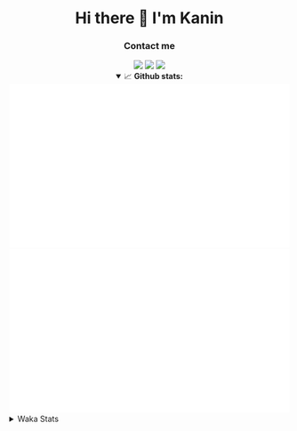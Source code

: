 <div align="center">
 <h1>Hi there 👋 I'm Kanin</h1>
 <h3>Contact me</h3>
 <a href="mailto:im@kanin.dev"><img src="https://img.shields.io/badge/gmail-%23D14836.svg?&style=for-the-badge&logo=gmail&logoColor=white"/></a>
 <a href="https://twitter.com/KaninTwt"><img src="https://img.shields.io/badge/twitter-%231DA1F2.svg?&style=for-the-badge&logo=twitter&logoColor=white"/></a>
 <a href="https://www.linkedin.com/in/KaninDev"><img src="https://img.shields.io/badge/linkedin-%230077B5.svg?&style=for-the-badge&logo=linkedin&logoColor=white"/></a>
<details open>
  <summary>📈 <b>Github stats:</b></summary>
  <img src="https://github.com/Kanin/Kanin/blob/master/scripts/GitHubStats/generated/overview.svg"/>
  <img src="https://github.com/Kanin/Kanin/blob/master/scripts/GitHubStats/generated/languages.svg"/>
</details>
</div>

<details>
 <summary>Waka Stats</summary>

<!--START_SECTION:waka-->
![Code Time](http://img.shields.io/badge/Code%20Time-2%2C196%20hrs%2030%20mins-blue)

![Profile Views](http://img.shields.io/badge/Profile%20Views-0-blue)

![Lines of code](https://img.shields.io/badge/From%20Hello%20World%20I%27ve%20Written-558.3%20thousand%20lines%20of%20code-blue)

**🐱 My GitHub Data** 

> 📦 104.9 kB Used in GitHub's Storage 
 > 
> 🏆 709 Contributions in the Year 2023
 > 
> 🚫 Not Opted to Hire
 > 
> 📜 23 Public Repositories 
 > 
> 🔑 12 Private Repositories 
 > 
**I'm an Early 🐤** 

```text
🌞 Morning                2323 commits        ███████░░░░░░░░░░░░░░░░░░   26.04 % 
🌆 Daytime                2744 commits        ████████░░░░░░░░░░░░░░░░░   30.76 % 
🌃 Evening                2586 commits        ███████░░░░░░░░░░░░░░░░░░   28.98 % 
🌙 Night                  1269 commits        ████░░░░░░░░░░░░░░░░░░░░░   14.22 % 
```
📅 **I'm Most Productive on Monday** 

```text
Monday                   1742 commits        █████░░░░░░░░░░░░░░░░░░░░   19.52 % 
Tuesday                  1263 commits        ████░░░░░░░░░░░░░░░░░░░░░   14.16 % 
Wednesday                861 commits         ██░░░░░░░░░░░░░░░░░░░░░░░   09.65 % 
Thursday                 1368 commits        ████░░░░░░░░░░░░░░░░░░░░░   15.33 % 
Friday                   1504 commits        ████░░░░░░░░░░░░░░░░░░░░░   16.86 % 
Saturday                 831 commits         ██░░░░░░░░░░░░░░░░░░░░░░░   09.31 % 
Sunday                   1353 commits        ████░░░░░░░░░░░░░░░░░░░░░   15.16 % 
```


📊 **This Week I Spent My Time On** 

```text
🕑︎ Time Zone: America/New_York

💬 Programming Languages: 
Python                   6 hrs 39 mins       ████████████████████████░   97.25 % 
YAML                     10 mins             █░░░░░░░░░░░░░░░░░░░░░░░░   02.65 % 
virtualenv               0 secs              ░░░░░░░░░░░░░░░░░░░░░░░░░   00.10 % 
.env file                0 secs              ░░░░░░░░░░░░░░░░░░░░░░░░░   00.00 % 
requirements.txt         0 secs              ░░░░░░░░░░░░░░░░░░░░░░░░░   00.00 % 

🔥 Editors: 
PyCharm                  6 hrs 50 mins       █████████████████████████   100.00 % 

🐱‍💻 Projects: 
P4P                      6 hrs 39 mins       ████████████████████████░   97.24 % 
Naila.py                 11 mins             █░░░░░░░░░░░░░░░░░░░░░░░░   02.76 % 

💻 Operating System: 
Windows                  6 hrs 50 mins       █████████████████████████   100.00 % 
```

**I Mostly Code in Python** 

```text
Python                   29 repos            ████████████████░░░░░░░░░   64.44 % 
Java                     5 repos             ███░░░░░░░░░░░░░░░░░░░░░░   11.11 % 
TypeScript               2 repos             █░░░░░░░░░░░░░░░░░░░░░░░░   04.44 % 
HTML                     2 repos             █░░░░░░░░░░░░░░░░░░░░░░░░   04.44 % 
Kotlin                   2 repos             █░░░░░░░░░░░░░░░░░░░░░░░░   04.44 % 
```



**Timeline**

![Lines of Code chart](https://raw.githubusercontent.com/Kanin/Kanin/master/assets/bar_graph.png)


 Last Updated on 07/12/2023 03:33:53 UTC
<!--END_SECTION:waka-->
</details>
